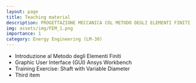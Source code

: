 ```yaml
---
layout: page
title: Teaching material
description: PROGETTAZIONE MECCANICA COL METODO DEGLI ELEMENTI FINITI
img: assets/img/FEM_1.png
importance: 1
category: Energy Engineering (LM-30)
---
```


<ul>
    <li>Introduzione al Metodo degli Elementi Finiti <a href="{{ site.baseurl }}/TeachingMaterial/Ingegneria_Energetica/PMMEF/_0_Introduzione.pdf" target="_blank" rel="noopener noreferrer" class="float-right"><i class="fas fa-file-pdf"></i></a></li>
    <li>Graphic User Interface (GUI) Ansys Workbench <a href="TeachingMaterial\Ingegneria_Energetica\PMMEF\_1_GUI.pdf" target="_blank" rel="noopener noreferrer" class="float-right"><i class="fas fa-file-pdf"></i></a></li>
	<li>Training Exercise: Shaft with Variable Diameter <a href="TeachingMaterial\Ingegneria_Energetica\PMMEF\2_Albero_con_variazione_diametro_CAD" target="_blank" rel="noopener noreferrer" class="float-right"><i class="fas fa-folder"></i></a></li>
    <li>Third item</li>
</ul>

